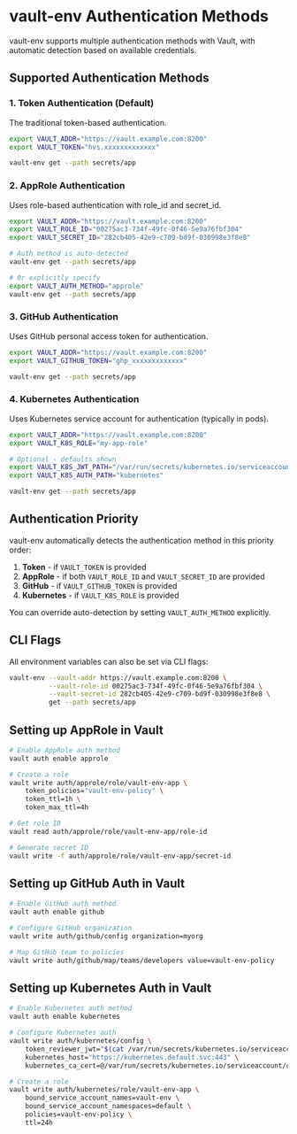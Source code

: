 # vault-env Authentication Methods

vault-env supports multiple authentication methods with Vault, with automatic detection based on available credentials.

## Supported Authentication Methods

### 1. Token Authentication (Default)
The traditional token-based authentication.

```bash
export VAULT_ADDR="https://vault.example.com:8200"
export VAULT_TOKEN="hvs.xxxxxxxxxxxxx"

vault-env get --path secrets/app
```

### 2. AppRole Authentication  
Uses role-based authentication with role_id and secret_id.

```bash
export VAULT_ADDR="https://vault.example.com:8200"
export VAULT_ROLE_ID="00275ac3-734f-49fc-0f46-5e9a76fbf304"
export VAULT_SECRET_ID="282cb405-42e9-c709-bd9f-030998e3f8e8"

# Auth method is auto-detected
vault-env get --path secrets/app

# Or explicitly specify
export VAULT_AUTH_METHOD="approle"
vault-env get --path secrets/app
```

### 3. GitHub Authentication
Uses GitHub personal access token for authentication.

```bash
export VAULT_ADDR="https://vault.example.com:8200"  
export VAULT_GITHUB_TOKEN="ghp_xxxxxxxxxxxxx"

vault-env get --path secrets/app
```

### 4. Kubernetes Authentication
Uses Kubernetes service account for authentication (typically in pods).

```bash
export VAULT_ADDR="https://vault.example.com:8200"
export VAULT_K8S_ROLE="my-app-role"

# Optional - defaults shown
export VAULT_K8S_JWT_PATH="/var/run/secrets/kubernetes.io/serviceaccount/token"
export VAULT_K8S_AUTH_PATH="kubernetes"

vault-env get --path secrets/app
```

## Authentication Priority

vault-env automatically detects the authentication method in this priority order:

1. **Token** - if `VAULT_TOKEN` is provided
2. **AppRole** - if both `VAULT_ROLE_ID` and `VAULT_SECRET_ID` are provided
3. **GitHub** - if `VAULT_GITHUB_TOKEN` is provided
4. **Kubernetes** - if `VAULT_K8S_ROLE` is provided

You can override auto-detection by setting `VAULT_AUTH_METHOD` explicitly.

## CLI Flags

All environment variables can also be set via CLI flags:

```bash
vault-env --vault-addr https://vault.example.com:8200 \
          --vault-role-id 00275ac3-734f-49fc-0f46-5e9a76fbf304 \
          --vault-secret-id 282cb405-42e9-c709-bd9f-030998e3f8e8 \
          get --path secrets/app
```

## Setting up AppRole in Vault

```bash
# Enable AppRole auth method
vault auth enable approle

# Create a role  
vault write auth/approle/role/vault-env-app \
    token_policies="vault-env-policy" \
    token_ttl=1h \
    token_max_ttl=4h

# Get role ID
vault read auth/approle/role/vault-env-app/role-id

# Generate secret ID  
vault write -f auth/approle/role/vault-env-app/secret-id
```

## Setting up GitHub Auth in Vault

```bash
# Enable GitHub auth method
vault auth enable github

# Configure GitHub organization
vault write auth/github/config organization=myorg

# Map GitHub team to policies
vault write auth/github/map/teams/developers value=vault-env-policy
```

## Setting up Kubernetes Auth in Vault

```bash
# Enable Kubernetes auth method
vault auth enable kubernetes

# Configure Kubernetes auth
vault write auth/kubernetes/config \
    token_reviewer_jwt="$(cat /var/run/secrets/kubernetes.io/serviceaccount/token)" \
    kubernetes_host="https://kubernetes.default.svc:443" \
    kubernetes_ca_cert=@/var/run/secrets/kubernetes.io/serviceaccount/ca.crt

# Create a role
vault write auth/kubernetes/role/vault-env-app \
    bound_service_account_names=vault-env \
    bound_service_account_namespaces=default \
    policies=vault-env-policy \
    ttl=24h
```